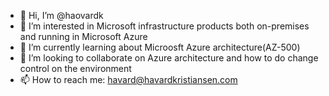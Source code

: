 - 👋 Hi, I’m @haovardk
- 👀 I’m interested in Microsoft infrastructure products both on-premises and running in Microsoft Azure
- 🌱 I’m currently learning about Microosft Azure architecture(AZ-500)
- 💞️ I’m looking to collaborate on Azure architecture and how to do change control on the environment
- 📫 How to reach me: havard@havardkristiansen.com

<!---
haovardk/haovardk is a ✨ special ✨ repository because its `README.md` (this file) appears on your GitHub profile.
You can click the Preview link to take a look at your changes.
--->
